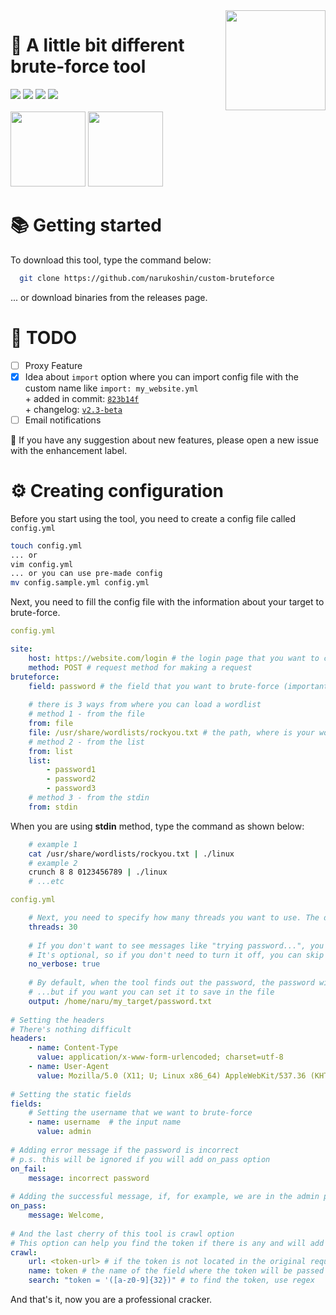 <img src="https://c.tenor.com/gOP4dRPvzWcAAAAi/angry-mafumafu.gif" align="right" width="160">
<h1>🧪 A little bit different brute-force tool</h1>
<div>
  <img src="https://img.shields.io/github/go-mod/go-version/narukoshin/custom-bruteforce">
  <img src="https://img.shields.io/github/v/release/narukoshin/custom-bruteforce">
  <img src="https://img.shields.io/github/last-commit/narukoshin/custom-bruteforce">
  <img src="https://img.shields.io/github/contributors/narukoshin/custom-bruteforce">
  <br><br>
  <div>
    <a target="_blank" href="https://twitter.com/narukoshin"><img src="https://media4.giphy.com/media/iFUiSYMNPvIJZDpMKN/giphy.gif?cid=ecf05e471v5jn6vuhczu1tflu2wm7qt11atwybfwcgaqxz38&rid=giphy.gif&ct=s" width="120"></a>
    <a target="_blank" href="https://instagram.com/naru.koshin"><img src="https://media1.giphy.com/media/Wu9Graz2W46frtHFKc/giphy.gif?cid=ecf05e47h46mbuhq40rgevni5rbxgadpw5icrr71vr9nu8d4&rid=giphy.gif&ct=s" width="120"></a>
  </div>
</div>
<h1>📚 Getting started</h1>
<p>To download this tool, type the command below:</p>

```sh
  git clone https://github.com/narukoshin/custom-bruteforce
```
... or download binaries from the releases page.

<h1>📅 TODO</h1>

- [ ] Proxy Feature
- [x] Idea about `import` option where you can import config file with the custom name like `import: my_website.yml` <br>
      + added in commit: <a href="https://github.com/narukoshin/custom-bruteforce/commit/823b14f907ce92a44d69174510f681ba0da31c6e">`823b14f`</a><br>
      + changelog: <a href="https://github.com/narukoshin/custom-bruteforce/releases/tag/v2.3-beta">`v2.3-beta`</a>
- [ ] Email notifications

💭 If you have any suggestion about new features, please open a new issue with the enhancement label.

<h1>⚙ Creating configuration</h1>
<p>Before you start using the tool, you need to create a config file called <code>config.yml</code></p>

```sh
touch config.yml
... or
vim config.yml
... or you can use pre-made config
mv config.sample.yml config.yml
```

<p>Next, you need to fill the config file with the information about your target to brute-force.</p>

```yaml
config.yml

site:
    host: https://website.com/login # the login page that you want to crack.
    method: POST # request method for making a request
bruteforce:
    field: password # the field that you want to brute-force (important)
    
    # there is 3 ways from where you can load a wordlist
    # method 1 - from the file
    from: file
    file: /usr/share/wordlists/rockyou.txt # the path, where is your wordlist located at
    # method 2 - from the list
    from: list
    list:
        - password1
        - password2
        - password3
    # method 3 - from the stdin
    from: stdin
```
<p>When you are using <b>stdin</b> method, type the command as shown below:</p>

```sh
    # example 1
    cat /usr/share/wordlists/rockyou.txt | ./linux
    # example 2
    crunch 8 8 0123456789 | ./linux
    # ...etc
```

```yaml
config.yml

    # Next, you need to specify how many threads you want to use. The default value is 5
    threads: 30
    
    # If you don't want to see messages like "trying password...", you can turn it off with the option below:
    # It's optional, so if you don't need to turn it off, you can skip this option
    no_verbose: true
    
    # By default, when the tool finds out the password, the password will be printed on the screen, 
    # ...but if you want you can set it to save in the file
    output: /home/naru/my_target/password.txt
    
# Setting the headers
# There's nothing difficult
headers:
    - name: Content-Type
      value: application/x-www-form-urlencoded; charset=utf-8
    - name: User-Agent
      value: Mozilla/5.0 (X11; U; Linux x86_64) AppleWebKit/537.36 (KHTML, like Gecko) Chrome/96.0.4747.211 Safari/537.36
      
# Setting the static fields
fields:
    # Setting the username that we want to brute-force
    - name: username  # the input name
      value: admin
      
# Adding error message if the password is incorrect
# p.s. this will be ignored if you will add on_pass option
on_fail:
    message: incorrect password
    
# Adding the successful message, if, for example, we are in the admin panel
on_pass:
    message: Welcome, 
    
# And the last cherry of this tool is crawl option
# This option can help you find the token if there is any and will add it to your request
crawl:
    url: <token-url> # if the token is not located in the original request, then we will set a new one to get the token
    name: token # the name of the field where the token will be passed to the request
    search: "token = '([a-z0-9]{32})" # to find the token, use regex
```
<p>And that's it, now you are a professional cracker.</p>
